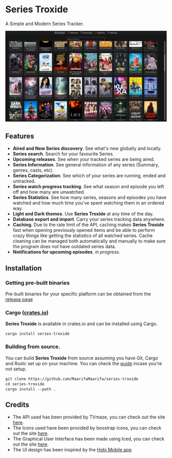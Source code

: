 # Series Troxide

A Simple and Modern Series Tracker.

![](screenshots/discover-page.png)

## Features
- **Aired and New Series discovery**. See what's new globally and locally.
- **Series search**. Search for your favourite Series.
- **Upcoming releases**. See when your tracked series are being aired.
- **Series Information**. See general information of any series (Summary, genres, casts, etc).
- **Series Categorization**. See which of your series are running, ended and untracked.
- **Series watch progress tracking**. See what season and episode you left off and how many are unwatched.
- **Series Statistics**. See how many series, seasons and episodes you have watched and how much time you've spent watching them in an ordered way.
- **Light and Dark themes**. Use **Series Troxide** at any time of the day.
- **Database export and import**. Carry your series tracking data anywhere.
- **Caching**. Due to the rate limit of the API, caching makes **Series Troxide** fast when opening previously opened items and be able to perform crazy things like getting the statistics of all watched series. Cache cleaning can be managed both automatically and manually to make sure the program does not have outdated series data.
- **Notifications for upcoming episodes**. _in progress_.

## Installation

### Getting pre-built binaries
Pre-built binaries for your specific platform can be obtained from the [release page](https://github.com/MaarifaMaarifa/series-troxide/releases)

### Cargo ([crates.io](https://crates.io/crates/series-troxide))
**Series Troxide** is available in crates.io and can be installed using Cargo.
```shell
cargo install series-troxide
```
### Building from source.
You can build **Series Troxide** from source assuming you have Git, Cargo and Rustc set up on your machine. You can check the [guide](https://rustup.rs/) incase you're not setup.
```shell
git clone https://github.com/MaarifaMaarifa/series-troxide
cd series-troxide
cargo install --path .
```

## Credits
- The API used has been provided by TVmaze, you can check out the site [here](https://www.tvmaze.com/).
- The Icons used have been provided by boostrap icons, you can check out the site [here](https://icons.getbootstrap.com/).
- The Graphical User Interface has been made using Iced, you can check out the site [here](https://iced.rs/).
- The UI design has been inspired by the [Hobi Mobile app](https://hobiapp.com/)
